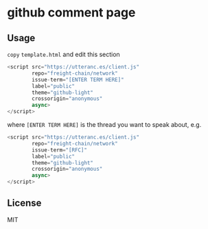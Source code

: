 # github comment page

## Usage

`copy` `template.html` and edit this section

```js
<script src="https://utteranc.es/client.js"
        repo="freight-chain/network"
        issue-term="[ENTER TERM HERE]"
        label="public"
        theme="github-light"
        crossorigin="anonymous"
        async>
</script>
```

where `[ENTER TERM HERE]` is the thread you want to speak about, e.g. 

```js
<script src="https://utteranc.es/client.js"
        repo="freight-chain/network"
        issue-term="[RFC]"
        label="public"
        theme="github-light"
        crossorigin="anonymous"
        async>
</script>
```

## License 

MIT